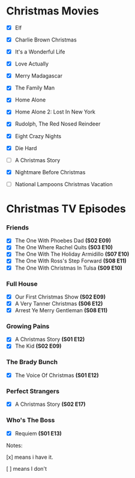Christmas Movies
==================
- [x] Elf
- [x] Charlie Brown Christmas
- [x] It's a Wonderful Life
- [x] Love Actually
- [x] Merry Madagascar
- [x] The Family Man
- [x] Home Alone
- [x] Home Alone 2: Lost In New York
- [x] Rudolph, The Red Nosed Reindeer
- [x] Eight Crazy Nights
- [x] Die Hard
- [ ] A Christmas Story
- [x] Nightmare Before Christmas
- [ ] National Lampoons Christmas Vacation



Christmas TV Episodes
==================

### Friends ###
- [x] The One With Phoebes Dad           **(S02 E09)**
- [x] The One Where Rachel Quits         **(S03 E10)**
- [x] The One With The Holiday Armidillo **(S07 E10)**
- [x] The One With Ross's Step Forward   **(S08 E11)**
- [x] The One With Christmas In Tulsa    **(S09 E10)**

### Full House ###
- [x] Our First Christmas Show           **(S02 E09)**
- [x] A Very Tanner Christmas            **(S06 E12)**
- [x] Arrest Ye Merry Gentleman          **(S08 E11)**

### Growing Pains ###
- [x] A Christmas Story                  **(S01 E12)**
- [x] The Kid                            **(S02 E09)**

### The Brady Bunch ###
- [x] The Voice Of Christmas             **(S01 E12)**

### Perfect Strangers ###
- [x] A Christmas Story                  **(S02 E17)**

### Who's The Boss ###
- [x] Requiem                            **(S01 E13)**


Notes:

[x] means i have it.

[ ] means I don't
